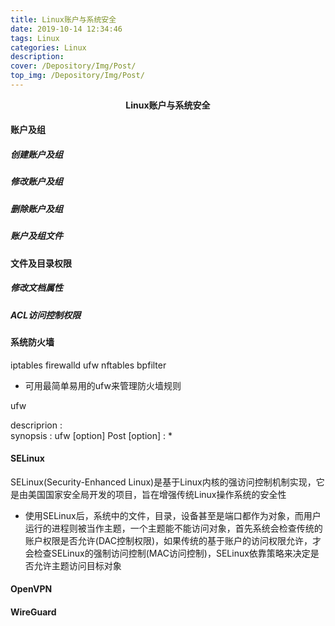 ```yaml
---
title: Linux账户与系统安全
date: 2019-10-14 12:34:46
tags: Linux
categories: Linux
description: 
cover: /Depository/Img/Post/
top_img: /Depository/Img/Post/
---
```


**<center>Linux账户与系统安全</center>**

#### 账户及组

##### 创建账户及组




##### 修改账户及组

##### 删除账户及组

##### 账户及组文件

#### 文件及目录权限

##### 修改文档属性

##### ACL访问控制权限

#### 系统防火墙

iptables  firewalld  ufw  nftables  bpfilter

* 可用最简单易用的ufw来管理防火墙规则

ufw

descriprion  :  
synopsis  :  ufw [option] Post
[option]  :
  * 


#### SELinux

SELinux(Security-Enhanced Linux)是基于Linux内核的强访问控制机制实现，它是由美国国家安全局开发的项目，旨在增强传统Linux操作系统的安全性

* 使用SELinux后，系统中的文件，目录，设备甚至是端口都作为对象，而用户运行的进程则被当作主题，一个主题能不能访问对象，首先系统会检查传统的账户权限是否允许(DAC控制权限)，如果传统的基于账户的访问权限允许，才会检查SELinux的强制访问控制(MAC访问控制)，SELinux依靠策略来决定是否允许主题访问目标对象




#### OpenVPN

#### WireGuard